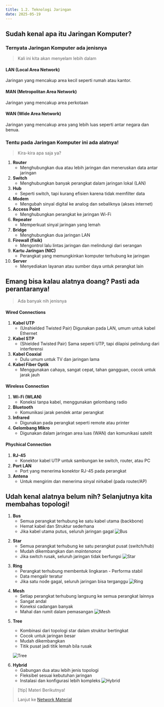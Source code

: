 ```yaml
---
title: 1.2. Teknologi Jaringan
date: 2025-05-19
---
```


## Sudah kenal apa itu Jaringan Komputer?
### Ternyata Jaringan Komputer ada jenisnya
>Kali ini kita akan menyelam lebih dalam
>
#### LAN (Local Area Network)
Jaringan yang mencakup area kecil seperti rumah atau kantor.
#### MAN (Metropolitan Area Network)
Jaringan yang mencakup area perkotaan
#### WAN (Wide Area Network)
Jaringan yang mencakup area yang lebih luas seperti antar negara dan benua.
>
>
### Tentu pada Jaringan Komputer ini ada alatnya!
>Kira-kira apa saja ya?
>
1.	**Router**	
    - Menghubungkan dua atau lebih jaringan dan meneruskan data antar jaringan
2.	**Switch**
    - Menghubungkan banyak perangkat dalam jaringan lokal (LAN)
3.	**Hub**	
    - Seperti switch, tapi kurang efisien karena tidak memfilter data
4.	**Modem**
    - Mengubah sinyal digital ke analog dan sebaliknya (akses internet)
5.	**Access Point**
    - Menghubungkan perangkat ke jaringan Wi-Fi
6.	**Repeater**
    - Memperkuat sinyal jaringan yang lemah
7.	**Bridge**	
    - Menghubungkan dua jaringan LAN
8.	**Firewall (fisik)**	
    - Mengontrol lalu lintas jaringan dan melindungi dari serangan
9.	**Kartu Jaringan (NIC)**	
    - Perangkat yang memungkinkan komputer terhubung ke jaringan
10.	**Server**	
    - Menyediakan layanan atau sumber daya untuk perangkat lain
>
## Emang bisa kalau alatnya doang? Pasti ada perantaranya!
>Ada banyak nih jenisnya
>
#### Wired Connections
>
1. **Kabel UTP**
    - (Unshielded Twisted Pair) Digunakan pada LAN, umum untuk kabel Ethernet
2. **Kabel STP**
    - (Shielded Twisted Pair) Sama seperti UTP, tapi dilapisi pelindung dari interferensi
3. **Kabel Coaxial**
    - Dulu umum untuk TV dan jaringan lama
4. **Kabel Fiber Optik**
    - Menggunakan cahaya, sangat cepat, tahan gangguan, cocok untuk jarak jauh
>
#### Wireless Connection
1. **Wi-Fi (WLAN)** 
    - Koneksi tanpa kabel, menggunakan gelombang radio
2. **Bluetooth**
    - Komunikasi jarak pendek antar perangkat
3. **Infrared**
    - Digunakan pada perangkat seperti remote atau printer
4. **Gelombang Mikro**	
    - Digunakan dalam jaringan area luas (WAN) dan komunikasi satelit
>
#### Phychical Connection
1. **RJ-45** 
    - Konektor kabel UTP untuk sambungan ke switch, router, atau PC
2. **Port LAN**	
    - Port yang menerima konektor RJ-45 pada perangkat
3. **Antena**
    - Untuk mengirim dan menerima sinyal nirkabel (pada router/AP)
## Udah kenal alatnya belum nih? Selanjutnya kita membahas topologi!
1.	**Bus**	
    - Semua perangkat terhubung ke satu kabel utama (backbone)
    - Hemat kabel dan Struktur sederhana
    - Jika kabel utama putus, seluruh jaringan gagal
    ![Bus](bus.png)
>
2.	**Star**	
    - Semua perangkat terhubung ke satu perangkat pusat (switch/hub)	
    - Mudah dikembangkan dan _maintenance_
    - Jika switch rusak, seluruh jaringan tidak berfungsi
    ![Star](star.png)
>
3.	**Ring**	
    - Perangkat terhubung membentuk lingkaran	- Performa stabil
    - Data mengalir teratur	
    - Jika satu node gagal, seluruh jaringan bisa terganggu
    ![Ring](ring.png)
>
4.	**Mesh**	
    - Setiap perangkat terhubung langsung ke semua perangkat lainnya	
    - Sangat andal
    - Koneksi cadangan banyak	
    - Mahal dan rumit dalam pemasangan
    ![Mesh](mesh.png)
>
5.	**Tree**	
    - Kombinasi dari topologi star dalam struktur bertingkat	
    - Cocok untuk jaringan besar
    - Mudah dikembangkan	
    - Titik pusat jadi titik lemah bila rusak
    
    ![Tree](tree.png)
>
6.	**Hybrid**	
    - Gabungan dua atau lebih jenis topologi	
    - Fleksibel sesuai kebutuhan jaringan	
    - Instalasi dan konfigurasi lebih kompleks
    ![Hybrid](hybrid.png)
>
>[!tip] Materi Berikutnya!
>
>Lanjut ke [Network Material](pengenalan-3.md)
